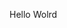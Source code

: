 Hello Wolrd


































































































































































































































































































































































































































































































































































